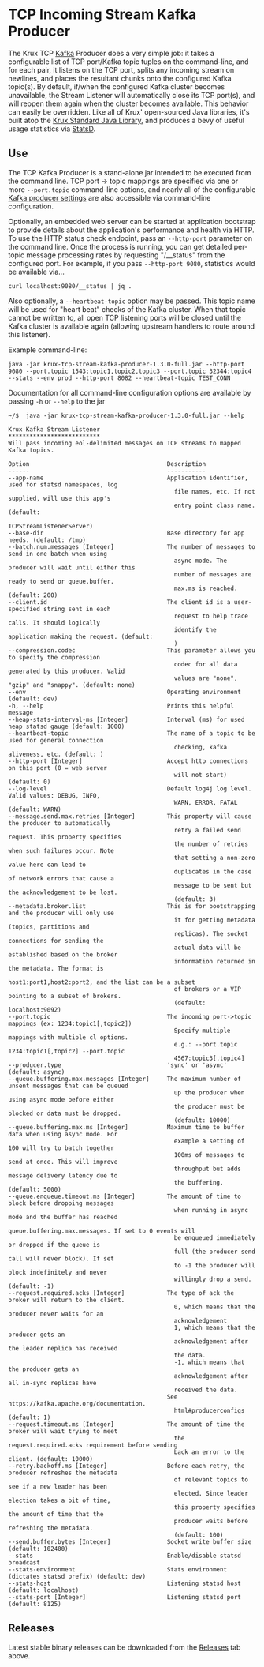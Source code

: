TCP Incoming Stream Kafka Producer
==================================

The Krux TCP [Kafka](http://kafka.apache.org) Producer does a very simple job: it takes a configurable list of TCP port/Kafka topic tuples on the command-line, and for each pair, it listens on the TCP port, splits any incoming stream on newlines, and places the resultant chunks onto the configured Kafka topic(s).  By default, if/when the configured Kafka cluster becomes unavailable, the Stream Listener will automatically close its TCP port(s), and will reopen them again when the cluster becomes available.  This behavior can easily be overridden.  Like all of Krux' open-sourced Java libraries, it's built atop the [Krux Standard Java Library](https://github.com/krux/java-stdlib), and produces a bevy of useful usage statistics via [StatsD](https://github.com/etsy/statsd).

Use
---

The TCP Kafka Producer is a stand-alone jar intended to be executed from the command line. TCP port -> topic mappings are specified via one or more `--port.topic` command-line options, and nearly all of the configurable [Kafka producer settings](http://kafka.apache.org/documentation.html#producerconfigs) are also accessible via command-line configuration.  

Optionally, an embedded web server can be started at application bootstrap to provide details about the application's performance and health via HTTP. To use the HTTP status check endpoint, pass an `--http-port` parameter on the command line.  Once the process is running, you can get detailed per-topic message processing rates by requesting "/__status" from the configured port.  For example, if you pass `--http-port 9080`, statistics would be available via...

    curl localhost:9080/__status | jq .

Also optionally, a `--heartbeat-topic` option may be passed.  This topic name will be used for "heart beat" checks of the Kafka cluster.  When that topic cannot be written to, all open TCP listening ports will be closed until the Kafka cluster is available again (allowing upstream handlers to route around this listener).

Example command-line:

    java -jar krux-tcp-stream-kafka-producer-1.3.0-full.jar --http-port 9080 --port.topic 1543:topic1,topic2,topic3 --port.topic 32344:topic4 --stats --env prod --http-port 8082 --heartbeat-topic TEST_CONN


Documentation for all command-line configuration options are available by passing `-h` or `--help` to the jar

```
~/$  java -jar krux-tcp-stream-kafka-producer-1.3.0-full.jar --help

Krux Kafka Stream Listener
**************************
Will pass incoming eol-delimited messages on TCP streams to mapped Kafka topics.

Option                                       Description                                              
------                                       -----------                                              
--app-name                                   Application identifier, used for statsd namespaces, log  
                                               file names, etc. If not supplied, will use this app's  
                                               entry point class name. (default:                       
                                               TCPStreamListenerServer)                               
--base-dir                                   Base directory for app needs. (default: /tmp)            
--batch.num.messages [Integer]               The number of messages to send in one batch when using   
                                               async mode. The producer will wait until either this   
                                               number of messages are ready to send or queue.buffer.  
                                               max.ms is reached. (default: 200)                      
--client.id                                  The client id is a user-specified string sent in each    
                                               request to help trace calls. It should logically       
                                               identify the application making the request. (default: 
                                               )                                                      
--compression.codec                          This parameter allows you to specify the compression     
                                               codec for all data generated by this producer. Valid   
                                               values are "none", "gzip" and "snappy". (default: none)
--env                                        Operating environment (default: dev)                     
-h, --help                                   Prints this helpful message                              
--heap-stats-interval-ms [Integer]           Interval (ms) for used heap statsd gauge (default: 1000) 
--heartbeat-topic                            The name of a topic to be used for general connection    
                                               checking, kafka aliveness, etc. (default: )            
--http-port [Integer]                        Accept http connections on this port (0 = web server     
                                               will not start) (default: 0)                           
--log-level                                  Default log4j log level. Valid values: DEBUG, INFO,      
                                               WARN, ERROR, FATAL (default: WARN)                     
--message.send.max.retries [Integer]         This property will cause the producer to automatically   
                                               retry a failed send request. This property specifies   
                                               the number of retries when such failures occur. Note   
                                               that setting a non-zero value here can lead to         
                                               duplicates in the case of network errors that cause a  
                                               message to be sent but the acknowledgement to be lost. 
                                               (default: 3)                                           
--metadata.broker.list                       This is for bootstrapping and the producer will only use 
                                               it for getting metadata (topics, partitions and        
                                               replicas). The socket connections for sending the      
                                               actual data will be established based on the broker    
                                               information returned in the metadata. The format is    
                                               host1:port1,host2:port2, and the list can be a subset  
                                               of brokers or a VIP pointing to a subset of brokers.   
                                               (default: localhost:9092)                              
--port.topic                                 The incoming port->topic mappings (ex: 1234:topic1[,topic2])      
                                               Specify multiple mappings with multiple cl options.    
                                               e.g.: --port.topic 1234:topic1[,topic2] --port.topic   
                                               4567:topic3[,topic4]                                   
--producer.type                              'sync' or 'async' (default: async)                       
--queue.buffering.max.messages [Integer]     The maximum number of unsent messages that can be queued 
                                               up the producer when using async mode before either    
                                               the producer must be blocked or data must be dropped.  
                                               (default: 10000)                                       
--queue.buffering.max.ms [Integer]           Maximum time to buffer data when using async mode. For   
                                               example a setting of 100 will try to batch together    
                                               100ms of messages to send at once. This will improve   
                                               throughput but adds message delivery latency due to    
                                               the buffering. (default: 5000)                         
--queue.enqueue.timeout.ms [Integer]         The amount of time to block before dropping messages     
                                               when running in async mode and the buffer has reached  
                                               queue.buffering.max.messages. If set to 0 events will  
                                               be enqueued immediately or dropped if the queue is     
                                               full (the producer send call will never block). If set 
                                               to -1 the producer will block indefinitely and never   
                                               willingly drop a send. (default: -1)                   
--request.required.acks [Integer]            The type of ack the broker will return to the client.    
                                               0, which means that the producer never waits for an    
                                               acknowledgement                                        
                                               1, which means that the producer gets an               
                                               acknowledgement after the leader replica has received  
                                               the data.                                              
                                               -1, which means that the producer gets an              
                                               acknowledgement after all in-sync replicas have        
                                               received the data.                                     
                                             See https://kafka.apache.org/documentation.              
                                               html#producerconfigs (default: 1)                      
--request.timeout.ms [Integer]               The amount of time the broker will wait trying to meet   
                                               the request.required.acks requirement before sending   
                                               back an error to the client. (default: 10000)          
--retry.backoff.ms [Integer]                 Before each retry, the producer refreshes the metadata   
                                               of relevant topics to see if a new leader has been     
                                               elected. Since leader election takes a bit of time,    
                                               this property specifies the amount of time that the    
                                               producer waits before refreshing the metadata.         
                                               (default: 100)                                         
--send.buffer.bytes [Integer]                Socket write buffer size (default: 102400)               
--stats                                      Enable/disable statsd broadcast                          
--stats-environment                          Stats environment (dictates statsd prefix) (default: dev)
--stats-host                                 Listening statsd host (default: localhost)               
--stats-port [Integer]                       Listening statsd port (default: 8125) 
```

Releases
--------
Latest stable binary releases can be downloaded from the [Releases](https://github.com/krux/tcp-stream-kafka-producer/releases) tab above.
